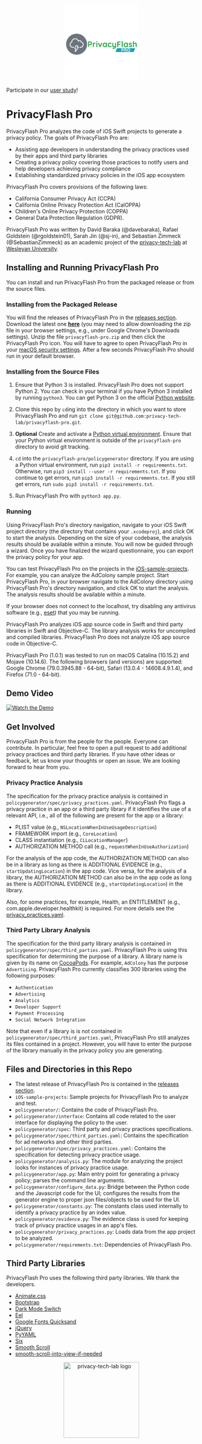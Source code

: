 <p align="center">
  <img src="./logo.svg" width="200px" height="200px" title="PrivacyFlash Pro logo">
<p>

Participate in our [user study](https://forms.gle/r8SHNYQJRqX5rSR47)!

# PrivacyFlash Pro

PrivacyFlash Pro analyzes the code of iOS Swift projects to generate a privacy policy. The goals of PrivacyFlash Pro are:
- Assisting app developers in understanding the privacy practices used by their apps and third party libraries
- Creating a privacy policy covering those practices to notify users and help developers achieving privacy compliance
- Establishing standardized privacy policies in the iOS app ecosystem

PrivacyFlash Pro covers provisions of the following laws:
- California Consumer Privacy Act (CCPA)
- California Online Privacy Protection Act (CalOPPA)
- Children's Online Privacy Protection (COPPA)
- General Data Protection Regulation (GDPR).

PrivacyFlash Pro was written by David Baraka (@davebaraka), Rafael Goldstein (@rgoldstein01), Sarah Jin (@sj-in), and Sebastian Zimmeck (@SebastianZimmeck) as an academic project of the [privacy-tech-lab](https://privacy-tech-lab.github.io/) at [Wesleyan University](https://www.wesleyan.edu/).

## Installing and Running PrivacyFlash Pro

You can install and run PrivacyFlash Pro from the packaged release or from the source files.

### Installing from the Packaged Release

You will find the releases of PrivacyFlash Pro in the [releases section](https://github.com/privacy-tech-lab/privacyflash-pro/releases). Download the latest one [**here**](https://github.com/privacy-tech-lab/privacyflash-pro/releases/download/v1.0.1/privacyflash-pro.zip) (you may need to allow downloading the zip file in your browser settings, e.g., under Google Chrome's Downloads settings). Unzip the file `privacyflash-pro.zip` and then click the PrivacyFlash Pro icon. You will have to agree to open PrivacyFlash Pro in your [macOS security settings](https://support.apple.com/en-us/HT202491). After a few seconds PrivacyFlash Pro should run in your default browser.

### Installing from the Source Files

1. Ensure that Python 3 is installed. PrivacyFlash Pro does not support Python 2. You can check in your terminal if you have Python 3 installed by running `python3`. You can get Python 3 on the official [Python website](https://www.python.org/downloads/).

2. Clone this repo by `cd`ing into the directory in which you want to store PrivacyFlash Pro and run `git clone git@github.com:privacy-tech-lab/privacyflash-pro.git`.

3. **Optional** Create and activate a [Python virtual environment](https://docs.python.org/3/library/venv.html#module-venv). Ensure that your Python virtual environment is outside of the `privacyflash-pro` directory to avoid git tracking.

4. `cd` into the `privacyflash-pro/policygenerator` directory. If you are using a Python virtual environment, run `pip3 install -r requirements.txt`. Otherwise, run `pip3 install --user -r requirements.txt`. If you continue to get errors, run `pip3 install -r requirements.txt`. If you still get errors, run `sudo pip3 install -r requirements.txt`.

5. Run PrivacyFlash Pro with `python3 app.py`.

### Running

Using PrivacyFlash Pro's directory navigation, navigate to your iOS Swift project directory (the directory that contains your `.xcodeproj`), and click OK to start the analysis. Depending on the size of your codebase, the analysis results should be available within a minute. You will now be guided through a wizard. Once you have finalized the wizard questionnaire, you can export the privacy policy for your app.

You can test PrivacyFlash Pro on the projects in the [iOS-sample-projects](https://github.com/privacy-tech-lab/privacyflash-pro/tree/master/iOS-sample-projects). For example, you can analyze the AdColony sample project. Start PrivacyFlash Pro, in your browser navigate to the AdColony directory using PrivacyFlash Pro's directory navigation, and click OK to start the analysis. The analysis results should be available within a minute.

If your browser does not connect to the localhost, try disabling any antivirus software (e.g., [eset](https://www.eset.com/us/)) that you may be running.

PrivacyFlash Pro analyzes iOS app source code in Swift and third party libraries in Swift and Objective-C. The library analysis works for uncompiled and compiled libraries. PrivacyFlash Pro does not analyze iOS app source code in Objective-C.

PrivacyFlash Pro (1.0.1) was tested to run on macOS Catalina (10.15.2) and Mojave (10.14.6). The following browsers (and versions) are supported: Google Chrome (79.0.3945.88 - 64-bit), Safari (13.0.4 - 14608.4.9.1.4), and Firefox (71.0 - 64-bit).

## Demo Video

[![Watch the Demo](https://privacy-tech-lab.github.io/images/PrivacyFlash_Pro_Movie.png)](https://privacy-tech-lab.github.io/images/PrivacyFlash_Pro_Movie.mp4)

## Get Involved

PrivacyFlash Pro is from the people for the people. Everyone can contribute. In particular, feel free to open a pull request to add additional privacy practices and third party libraries. If you have other ideas or feedback, let us know your thoughts or open an issue. We are looking forward to hear from you.

### Privacy Practice Analysis

The specification for the privacy practice analysis is contained in `policygenerator/spec/privacy_practices.yaml`. PrivacyFlash Pro flags a privacy practice in an app or a third party library if it identifies the use of a relevant API, i.e., all of the following are present for the app or a library:
- PLIST value (e.g., `NSLocationWhenInUseUsageDescription`)
- FRAMEWORK import (e.g., `CoreLocation`)
- CLASS instantiation (e.g., `CLLocationManager`)
- AUTHORIZATION METHOD call (e.g., `requestWhenInUseAuthorization`)

For the analysis of the app code, the AUTHORIZATION METHOD can also be in a library as long as there is ADDITIONAL EVIDENCE (e.g., `startUpdatingLocation`) in the app code. Vice versa, for the analysis of a library, the AUTHORIZATION METHOD can also be in the app code as long as there is ADDITIONAL EVIDENCE (e.g., `startUpdatingLocation`) in the library.

Also, for some practices, for example, Health, an ENTITLEMENT (e.g., com.apple.developer.healthkit) is required. For more details see the [privacy_practices.yaml](https://github.com/privacy-tech-lab/privacyflash-pro/blob/master/policygenerator/spec/privacy_practices.yaml).

### Third Party Library Analysis

The specification for the third party library analysis is contained in `policygenerator/spec/third_parties.yaml`. PrivacyFlash Pro is using this specification for determining the purpose of a library. A library name is given by its name on [CocoaPods](https://cocoapods.org/). For example, `AdColony` has the purpose `Advertising`. PrivacyFlash Pro currently classifies 300 libraries using the following purposes:
- `Authentication`
- `Advertising`
- `Analytics`
- `Developer Support`
- `Payment Processing`
- `Social Network Integration`

Note that even if a library is is not contained in `policygenerator/spec/third_parties.yaml`, PrivacyFlash Pro still analyzes its files contained in a project. However, you will have to enter the purpose of the library manually in the privacy policy you are generating.

## Files and Directories in this Repo

- The latest release of PrivacyFlash Pro is contained in the [releases section](https://github.com/privacy-tech-lab/privacyflash-pro/releases).
- `iOS-sample-projects`: Sample projects for PrivacyFlash Pro to analyze and test.
- `policygenerator/`: Contains the code of PrivacyFlash Pro.
- `policygenerator/interface`: Contains all code related to the user interface for displaying the policy to the user.
- `policygenerator/spec`: Third party and privacy practices specifications.
- `policygenerator/spec/third_parties.yaml`: Contains the specification for ad networks and other third parties.
- `policygenerator/spec/privacy_practices.yaml`: Contains the specification for detecting privacy practice usage.
- `policygenerator/analysis.py`: The module for analyzing the project looks for instances of privacy practice usage.
- `policygenerator/app.py`: Main entry point for generating a privacy policy; parses the command line arguments.
- `policygenerator/configure_data.py`: Bridge between the Python code and the Javascript code for the UI; configures the results from the generator engine to proper json files/objects to be used for the UI.
- `policygenerator/constants.py`: The constants class used internally to identify a privacy practice by an index value.
- `policygenerator/evidence.py`: The evidence class is used for keeping track of privacy practice usages in an app's files.
- `policygenerator/privacy_practices.py`: Loads data from the app project to be analyzed.
- `policygenerator/requirements.txt`: Dependencies of PrivacyFlash Pro.

## Third Party Libraries

PrivacyFlash Pro uses the following third party libraries. We thank the developers.

- [Animate.css](https://github.com/daneden/animate.css)
- [Bootstrap](https://getbootstrap.com)
- [Dark Mode Switch](https://github.com/coliff/dark-mode-switch)
- [Eel](https://github.com/samuelhwilliams/Eel)
- [Google Fonts Quicksand](https://fonts.google.com/specimen/Quicksand)
- [jQuery](https://github.com/jquery/jquery)
- [PyYAML](https://github.com/yaml/pyyaml)
- [Six](https://github.com/benjaminp/six)
- [Smooth Scroll](https://github.com/iamdustan/smoothscroll)
- [smooth-scroll-into-view-if-needed](https://www.npmjs.com/package/smooth-scroll-into-view-if-needed)

<p align="center">
  <img src="https://github.com/privacy-tech-lab/privacy-tech-lab.github.io/blob/master/images/plt_logo.png" width="200px" height="200px" title="privacy-tech-lab logo">
<p>
